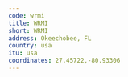 ```yaml
---
code: wrmi
title: WRMI
short: WRMI
address: Okeechobee, FL
country: usa
itu: usa
coordinates: 27.45722,-80.93306
---
```

